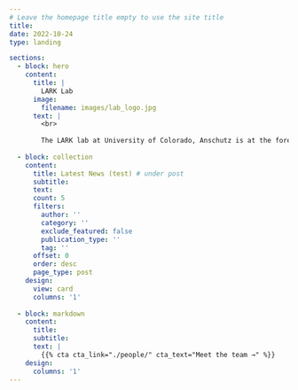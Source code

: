 ```yaml
---
# Leave the homepage title empty to use the site title
title:
date: 2022-10-24
type: landing

sections:
  - block: hero
    content:
      title: |
        LARK Lab 
      image:
        filename: images/lab_logo.jpg
      text: |
        <br>
    
        The LARK lab at University of Colorado, Anschutz is at the forefront of advancing language technologies to enhance real-world applications, particularly in medicine and health. By developing foundational technologies and conducting cutting-edge research in natural language processing (NLP) with innovative artificial intelligence (AI), the lab is dedicated to creating powerful tools that tackle critical healthcare challenges and integrate seamlessly into healthcare systems. We are seeking passionate individuals who are driven to significantly impact the field through groundbreaking research and inventive solutions. 
  
  - block: collection
    content:
      title: Latest News (test) # under post
      subtitle:
      text:
      count: 5
      filters:
        author: ''
        category: ''
        exclude_featured: false
        publication_type: ''
        tag: ''
      offset: 0
      order: desc
      page_type: post
    design:
      view: card
      columns: '1'
  
  - block: markdown
    content:
      title:
      subtitle:
      text: |
        {{% cta cta_link="./people/" cta_text="Meet the team →" %}}
    design:
      columns: '1'
---
```

